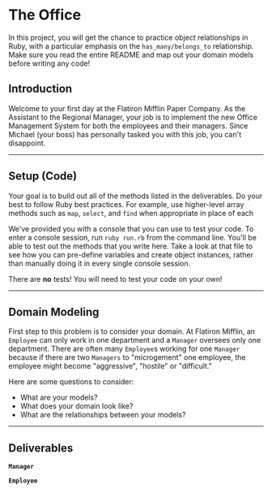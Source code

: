 # The Office

In this project, you will get the chance to practice object relationships in Ruby, with a particular emphasis on the `has_many/belongs_to` relationship. Make sure you read the entire README and map out your domain models before writing any code!

## Introduction
Welcome to your first day at the Flatiron Mifflin Paper Company. As the Assistant to the Regional Manager, your job is to implement the new Office Management System for both the employees and their managers. Since Michael (your boss) has personally tasked you with this job, you can't disappoint.

---
## Setup (Code)
Your goal is to build out all of the methods listed in the deliverables. Do your best to follow Ruby best practices. For example, use higher-level array methods such as `map`, `select`, and `find` when appropriate in place of each

We've provided you with a console that you can use to test your code. To enter a console session, run `ruby run.rb` from the command line. You'll be able to test out the methods that you write here. Take a look at that file to see how you can pre-define variables and create object instances, rather than manually doing it in every single console session.

There are **no** tests! You will need to test your code on your own!

---
## Domain Modeling
First step to this problem is to consider your domain. At Flatiron Mifflin, an `Employee` can only work in one department and a `Manager` oversees only one department. There are often many `Employee`s working for one `Manager` because if there are two `Managers` to "microgement" one employee, the employee might become "aggressive", "hostile" or "difficult."

Here are some questions to consider:
- What are your models?
- What does your domain look like?
- What are the relationships between your models?

---
## Deliverables

**`Manager`**
  <!-- * `Manager#name`
    * returns a `String` that is the manager's name
  * `Manager#department`
    * returns a `String` that is the department that the manager oversees
  * `Manager#age`
    * returns a `Fixnum` that is the age of the manager -->
  <!-- * `Manager#employees`
    * returns an `Array` of all the employees that the manager oversees -->
  <!-- * `Manager.all`
    * returns an `Array` of all the managers -->
  <!-- * `Manager#hire_employee`
    * takes a `String` argument and a `Fixnum` argument of an employee's name and the employee's salary, respectively, and adds that employee to the list of employees that the manager oversees -->
  <!-- * `Manager.all_departments`
    * returns an `Array` of all the department names that every manager oversees -->
  <!-- * `Manager.average_age`
    * returns a `Float` that is the average age of all the managers -->

**`Employee`**
  <!-- * `Employee#name`
    * returns a `String` that is the employee's name
  * `Employee#salary`
    * returns a `Fixnum` that is the employee's salary
  * `Employee#manager_name`
    * returns a `String` that is the name of their manager
  * `Employee.all`
    * returns an `Array` of all the employees -->
  <!-- * `Employee.paid_over`
    * takes a `Fixnum` argument and returns an `Array` of all the employees whose salaries are over that amount -->
  <!-- * `Employee.find_by_department`
    * takes a `String` argument that is the name of a department and returns the first employee whose manager is working in that department -->
  <!-- * `Employee#tax_bracket`
    * returns an `Array` of all the employees whose salaries are within $1000 (± 1000) of the employee who invoked the method -->
